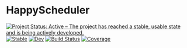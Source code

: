 # HappyScheduler

[![Project Status: Active – The project has reached a stable, usable state and is being actively developed.](https://www.repostatus.org/badges/latest/active.svg)](https://www.repostatus.org/#active)
[![Stable](https://img.shields.io/badge/docs-stable-blue.svg)](https://kfrb.github.io/HappyScheduler.jl/stable/)
[![Dev](https://img.shields.io/badge/docs-dev-blue.svg)](https://kfrb.github.io/HappyScheduler.jl/dev/)
[![Build Status](https://github.com/kfrb/HappyScheduler.jl/actions/workflows/CI.yml/badge.svg?branch=main)](https://github.com/kfrb/HappyScheduler.jl/actions/workflows/CI.yml?query=branch%3Amain)
[![Coverage](https://codecov.io/gh/kfrb/HappyScheduler.jl/branch/main/graph/badge.svg)](https://codecov.io/gh/kfrb/HappyScheduler.jl)
